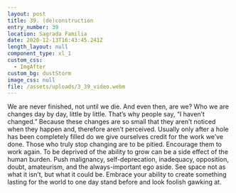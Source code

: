 ```yaml
---
layout: post
title: 39. (de)construction
entry_number: 39
location: Sagrada Familia
date: 2020-12-13T16:43:45.241Z
length_layout: null
component_type: xl_1
custom_css:
  - ImgAfter
custom_bg: dustStorm
image_css: null
file: /assets/uploads/3_39_video.webm
---
```

We are never finished, not until we die. And even then, are we? Who we are changes day by day, little by little. That’s why people say, “I haven’t changed.” Because these changes are so small that they aren’t noticed when they happen and, therefore aren’t perceived. Usually only after a hole has been completely filled do we give ourselves credit for the work we’ve done. Those who truly stop changing are to be pitied. Encourage them to work again. To be deprived of the ability to grow can be a side effect of the human burden. Push malignancy, self-deprecation, inadequacy, opposition, doubt, amateurism, and the always-important ego aside. See space not as what it isn’t, but what it could be. Embrace your ability to create something lasting for the world to one day stand before and look foolish gawking at.